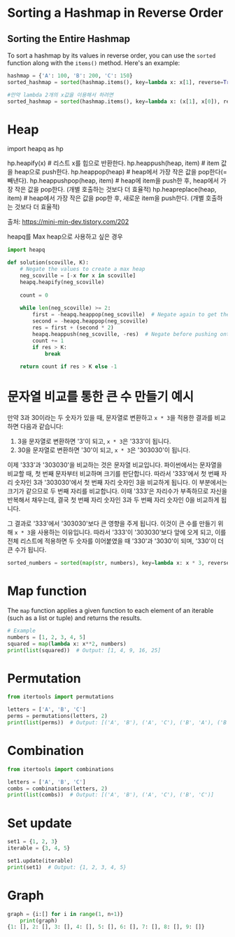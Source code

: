 # Sorting a Hashmap in Reverse Order

## Sorting the Entire Hashmap

To sort a hashmap by its values in reverse order, you can use the `sorted` function along with the `items()` method. Here's an example:

```python
hashmap = {'A': 100, 'B': 200, 'C': 150}
sorted_hashmap = sorted(hashmap.items(), key=lambda x: x[1], reverse=True)

#만약 lambda 2개의 x값을 이용해서 하려면
sorted_hashmap = sorted(hashmap.items(), key=lambda x: (x[1], x[0]), reverse=True)
```

# Heap
import heapq as hp

hp.heapify(x)			# 리스트 x를 힙으로 반환한다.
hp.heappush(heap, item)		# item 값을 heap으로 push한다.
hp.heappop(heap)		# heap에서 가장 작은 값을 pop한다(=빼낸다).
hp.heappushpop(heap, item)	# heap에 item을 push한 후, heap에서 가장 작은 값을 pop한다. (개별 호출하는 것보다 더 효율적)
hp.heapreplace(heap, item)	# heap에서 가장 작은 값을 pop한 후, 새로운 item을 push한다. (개별 호출하는 것보다 더 효율적)

출처: https://mini-min-dev.tistory.com/202

heapq를 Max heap으로 사용하고 싶은 경우
```Python
import heapq

def solution(scoville, K):
    # Negate the values to create a max heap
    neg_scoville = [-x for x in scoville]
    heapq.heapify(neg_scoville)
    
    count = 0
    
    while len(neg_scoville) >= 2:
        first = -heapq.heappop(neg_scoville)  # Negate again to get the original value
        second = -heapq.heappop(neg_scoville)
        res = first + (second * 2)
        heapq.heappush(neg_scoville, -res)  # Negate before pushing onto the max heap
        count += 1
        if res > K:
            break
    
    return count if res > K else -1
```


# 문자열 비교를 통한 큰 수 만들기 예시

만약 3과 30이라는 두 숫자가 있을 때, 문자열로 변환하고 `x * 3`을 적용한 결과를 비교하면 다음과 같습니다:

1. 3을 문자열로 변환하면 '3'이 되고, `x * 3`은 '333'이 됩니다.
2. 30을 문자열로 변환하면 '30'이 되고, `x * 3`은 '303030'이 됩니다.

이제 '333'과 '303030'을 비교하는 것은 문자열 비교입니다. 파이썬에서는 문자열을 비교할 때, 첫 번째 문자부터 비교하며 크기를 판단합니다. 따라서 '333'에서 첫 번째 자리 숫자인 3과 '303030'에서 첫 번째 자리 숫자인 3을 비교하게 됩니다. 이 부분에서는 크기가 같으므로 두 번째 자리를 비교합니다. 이때 '333'은 자리수가 부족하므로 자신을 반복해서 채우는데, 결국 첫 번째 자리 숫자인 3과 두 번째 자리 숫자인 0을 비교하게 됩니다.

그 결과로 '333'에서 '303030'보다 큰 영향을 주게 됩니다. 이것이 큰 수를 만들기 위해 `x * 3`을 사용하는 이유입니다. 따라서 '333'이 '303030'보다 앞에 오게 되고, 이를 전체 리스트에 적용하면 두 숫자를 이어붙였을 때 '330'과 '3030'이 되며, '330'이 더 큰 수가 됩니다.

```Python
sorted_numbers = sorted(map(str, numbers), key=lambda x: x * 3, reverse=True)
```

# Map function

The `map` function applies a given function to each element of an iterable (such as a list or tuple) and returns the results.

```python
# Example
numbers = [1, 2, 3, 4, 5]
squared = map(lambda x: x**2, numbers)
print(list(squared))  # Output: [1, 4, 9, 16, 25]
```


# Permutation

```Python
from itertools import permutations

letters = ['A', 'B', 'C']
perms = permutations(letters, 2)
print(list(perms))  # Output: [('A', 'B'), ('A', 'C'), ('B', 'A'), ('B', 'C'), ('C', 'A'), ('C', 'B')]
```

# Combination
```python
from itertools import combinations

letters = ['A', 'B', 'C']
combs = combinations(letters, 2)
print(list(combs))  # Output: [('A', 'B'), ('A', 'C'), ('B', 'C')]
```

# Set update

```python
set1 = {1, 2, 3}
iterable = {3, 4, 5}

set1.update(iterable)
print(set1)  # Output: {1, 2, 3, 4, 5}
```

# Graph
```python
graph = {i:[] for i in range(1, n+1)}
    print(graph)
{1: [], 2: [], 3: [], 4: [], 5: [], 6: [], 7: [], 8: [], 9: []}
```
